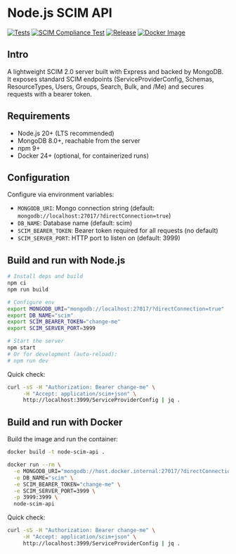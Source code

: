 # Node.js SCIM API

<a href="https://github.com/yuvalherziger/node-scim-api/actions/workflows/unit.yaml"><img src="https://github.com/yuvalherziger/node-scim-api/actions/workflows/unit.yaml/badge.svg" alt="Tests"></a>
<a href="https://github.com/yuvalherziger/node-scim-api/actions/workflows/scim-compliance-test.yaml"><img src="https://github.com/yuvalherziger/node-scim-api/actions/workflows/scim-compliance-test.yaml/badge.svg" alt="SCIM Compliance Test"></a>
<a href="https://github.com/yuvalherziger/node-scim-api/releases"><img src="https://img.shields.io/github/v/release/yuvalherziger/node-scim-api?label=Latest&color=d914d2&logo=git&logoColor=d914d2" alt="Release"></a>
<a href="https://github.com/yuvalherziger/node-scim-api/actions/workflows/build-image.yml"><img src="https://img.shields.io/github/actions/workflow/status/yuvalherziger/node-scim-api/build-image.yml?logo=docker&label=Docker&color=blue" alt="Docker Image"></a>

## Intro

A lightweight SCIM 2.0 server built with Express and backed by MongoDB. It exposes standard SCIM endpoints (ServiceProviderConfig, Schemas, ResourceTypes, Users, Groups, Search, Bulk, and /Me) and secures requests with a bearer token.

## Requirements

- Node.js 20+ (LTS recommended)
- MongoDB 8.0+, reachable from the server
- npm 9+
- Docker 24+ (optional, for containerized runs)

## Configuration

Configure via environment variables:

- `MONGODB_URI`: Mongo connection string (default: `mongodb://localhost:27017/?directConnection=true`)
- `DB_NAME`: Database name (default: scim)
- `SCIM_BEARER_TOKEN`: Bearer token required for all requests (no default)
- `SCIM_SERVER_PORT`: HTTP port to listen on (default: 3999)

## Build and run with Node.js

```bash
# Install deps and build
npm ci
npm run build

# Configure env
export MONGODB_URI="mongodb://localhost:27017/?directConnection=true"
export DB_NAME="scim"
export SCIM_BEARER_TOKEN="change-me"
export SCIM_SERVER_PORT=3999

# Start the server
npm start
# Or for development (auto-reload):
# npm run dev
```

Quick check:

```bash
curl -sS -H "Authorization: Bearer change-me" \
     -H "Accept: application/scim+json" \
     http://localhost:3999/ServiceProviderConfig | jq .
```

## Build and run with Docker

Build the image and run the container:
```bash
docker build -t node-scim-api .

docker run --rm \
  -e MONGODB_URI="mongodb://host.docker.internal:27017/?directConnection=true" \
  -e DB_NAME="scim" \
  -e SCIM_BEARER_TOKEN="change-me" \
  -e SCIM_SERVER_PORT=3999 \
  -p 3999:3999 \
  node-scim-api
```

Quick check:

```bash
curl -sS -H "Authorization: Bearer change-me" \
     -H "Accept: application/scim+json" \
     http://localhost:3999/ServiceProviderConfig | jq .
```
